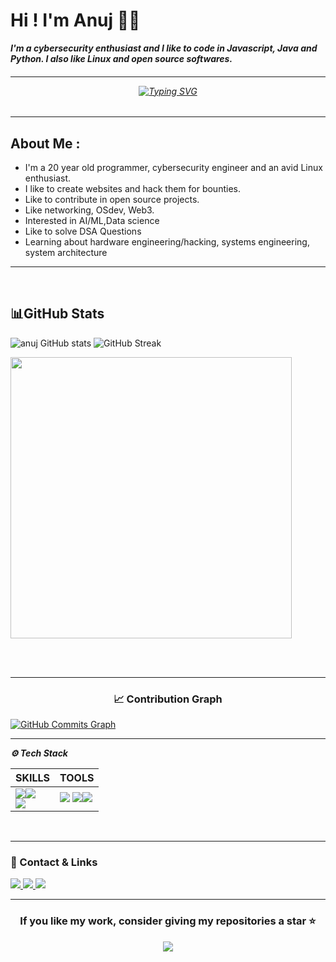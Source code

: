 
<h1 align="left">Hi ! I'm Anuj 👨‍💻</h1>

***I'm a cybersecurity enthusiast and I like to code in Javascript, Java and Python. I also like Linux and open source softwares.***


<h6 align="center">

---

<a href="https://git.io/typing-svg"><img src="https://readme-typing-svg.demolab.com?font=Fira+Code&size=18&pause=1000&color=0AB91F&width=435&lines=capable+in+all+realm+of+human+endeavor" alt="Typing SVG" /></a> </h6>



---

## **About Me :**
- I'm a 20 year old programmer, cybersecurity engineer and an avid Linux enthusiast.
- I like to create websites and hack them for bounties. 
- Like to contribute in open source projects.
- Like networking, OSdev, Web3.
- Interested in AI/ML,Data science 
- Like to solve DSA Questions 
- Learning about hardware engineering/hacking, systems engineering, system architecture


---
<br> 

###
<h2 id="github_stats" align=''>📊GitHub Stats</h2>
 
  ![anuj GitHub stats](https://github-readme-stats.vercel.app/api?username=anuzx&theme=algolia&show_icons=true&hide_border=false&count_private=true)
  ![GitHub Streak](https://github-readme-streak-stats.herokuapp.com/?user=anuzx&theme=algolia&hide_border=false)
 <p align="left"><a href="https://github.com/anuzx/github-readme-stats"> <img src="https://github-readme-stats.vercel.app/api/top-langs/?username=anuzx&layout=compact&theme=algolia" width="450" /></a></p>

<br><br>

---
<!-- Contribution Graph -->
<h3 align="center">📈 Contribution Graph</h3>
<p align="center">

<a href="https://www.github.com/anuzx"><img src="https://github-readme-activity-graph.vercel.app/graph?username=anuzx&theme=react-dark" alt="GitHub Commits Graph" /></a>
</p>

---


***⚙️ Tech Stack***

  SKILLS        | TOOLS      |
|------------------|-------------|
| <img src="https://skillicons.dev/icons?i=python,java,c,js,ts,html,css,tailwind" /><img src="https://skillicons.dev/icons?i=mongodb,nodejs,expressjs,react,nextjs,postgres,bash,graphql" /><br><img src="https://go-skill-icons.vercel.app/api/icons?i=ejs,langchain,prisma"/>| <img src="https://skillicons.dev/icons?i=github,vscode,git,postman,bun,npm,yarn" />  <img src="https://skillicons.dev/icons?i=pnpm,neovim,linux,docker,aws,nginx" /><img src="https://go-skill-icons.vercel.app/api/icons?i=burpsuite"/> |
  

<br>

---
<!-- Connect Section -->
### 🔗 Contact & Links  
<p align="left">
  <a href="<Your LinkedIn Link Here>" target="_blank">
    <img src="https://img.shields.io/badge/-LinkedIn-D2042D?style=for-the-badge&logo=Linkedin&logoColor=white"/>
  </a>
  <a href="<Your Twitter Link Here>" target="_blank">
    <img src="https://img.shields.io/badge/-Twitter-A9A9A9?style=for-the-badge&logo=Twitter&logoColor=white"/>
  </a>
  <a href="https://leetcode.com/u/anuzx/" target="_blank">
    <img src="https://img.shields.io/badge/-LeetCode-D2042D?style=for-the-badge&logo=LeetCode&logoColor=white"/>
  </a>
</p>

---

<!-- Star My Repo -->
<h3 align="center">If you like my work, consider giving my repositories a star ⭐</h3>
<p align="center">
  <img src="https://img.shields.io/badge/Support%20My%20Work-Star%20🌟-D2042D?style=for-the-badge&logo=github"/>
</p>



